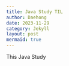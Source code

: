 ```yaml
---
title: Java Study TIL
author: Daehong
date: 2023-11-29
category: Jekyll
layout: post
mermaid: true
---
```


This Java Study